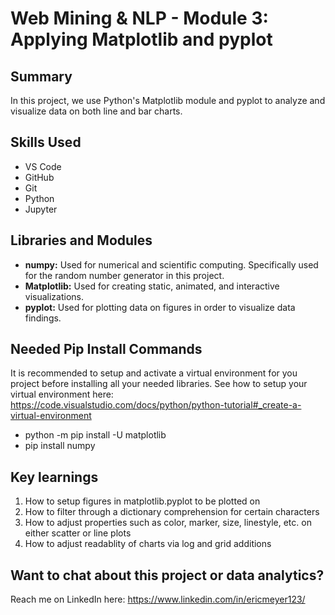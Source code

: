# Web Mining & NLP - Module 3: Applying Matplotlib and pyplot

## Summary
In this project, we use Python's Matplotlib module and pyplot to analyze and visualize data on both line and bar charts.

## Skills Used
- VS Code
- GitHub
- Git
- Python
- Jupyter

## Libraries and Modules 
- __numpy:__ Used for numerical and scientific computing. Specifically used for the random number generator in this project.
- __Matplotlib:__ Used for creating static, animated, and interactive visualizations.
- __pyplot:__ Used for plotting data on figures in order to visualize data findings.

## Needed Pip Install Commands
It is recommended to setup and activate a virtual environment for you project before installing all your needed libraries. See how to setup your virtual environment here: https://code.visualstudio.com/docs/python/python-tutorial#_create-a-virtual-environment
- python -m pip install -U matplotlib
- pip install numpy

## Key learnings
1. How to setup figures in matplotlib.pyplot to be plotted on
2. How to filter through a dictionary comprehension for certain characters
3. How to adjust properties such as color, marker, size, linestyle, etc. on either scatter or line plots
4. How to adjust readablity of charts via log and grid additions

## Want to chat about this project or data analytics?
Reach me on LinkedIn here: https://www.linkedin.com/in/ericmeyer123/





